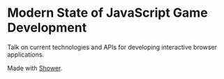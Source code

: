 # Modern State of JavaScript Game Development

Talk on current technologies and APIs for developing interactive browser applications.

Made with [Shower](https://github.com/shower/shower).
